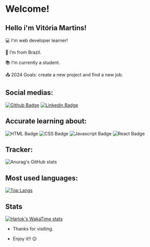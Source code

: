 # Welcome!

## Hello i'm Vitória Martins!

:computer: I'm web developer learner!

:house_with_garden: I’m from Brazil.

:books: I’m currently a student.

:outbox_tray: 2024 Goals: create a new project and find a new job.

## Social medias:

[![Github Badge](https://img.shields.io/badge/-Github-000?style=flat-square&logo=Github&logoColor=white&link=LINK_GIT)](https://github.com/VitoriaMrrtini)
[![Linkedin Badge](https://img.shields.io/badge/-LinkedIn-blue?style=flat-square&logo=Linkedin&logoColor=white&link=LINK_LINKEDIN)](https://www.linkedin.com/in/vitoria-martins-alves-b90450249/?utm_source=share&utm_campaign=share_via&utm_content=profile&utm_medium=ios_app)

## Accurate learning about:

![HTML Badge](https://img.shields.io/badge/CSS3-1572B6?style=for-the-badge&logo=css3&logoColor=white)
![CSS Badge](https://img.shields.io/badge/HTML5-E34F26?style=for-the-badge&logo=html5&logoColor=white)
![Javascript Badge](https://img.shields.io/badge/JavaScript-323330?style=for-the-badge&logo=javascript&logoColor=F7DF1E)
![React Badge](https://img.shields.io/badge/React_Native-20232A?style=for-the-badge&logo=react&logoColor=61DAFB)

## Tracker:

![Anurag's GitHub stats](https://github-readme-stats.vercel.app/api?username=vitoriamrrtini&show_icons=true&theme=tokyonight)

## Most used languages:

[![Top Langs](https://github-readme-stats.vercel.app/api/top-langs/?username=vitoriamrrtini&layout=donut&theme=tokyonight)](https://github.com/vitoriamrrtini/github-readme-stats)

## Stats

[![Harlok's WakaTime stats](https://github-readme-stats.vercel.app/api/wakatime?username=VItoriaMrrtini&theme=tokyonight)](https://github.com/VitoriaMrrtini/github-readme-stats)

- Thanks for visiting.

- Enjoy it!! :wink:

